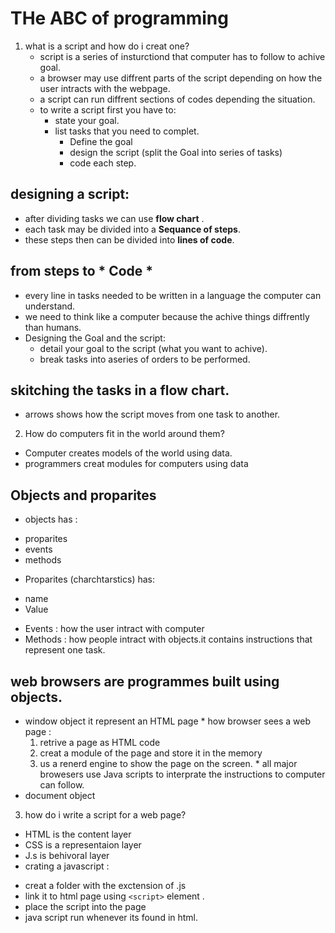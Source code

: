 # THe ABC of programming 

1. what is a script and how do i creat one?
   - script is a series of insturctiond that computer has to follow to achive goal.
   - a browser may use diffrent parts of the script depending on how the user intracts with the webpage.
   - a script can run diffrent sections of codes depending the situation.
   - to write a script first you have to:
      * state your goal.
      * list tasks that you need to complet.
         * Define the goal
         * design the script (split the Goal into series of tasks)
         * code each step.


 ## designing a script:
 - after dividing tasks we can use **flow chart** .
 - each task may be divided into a **Sequance of steps**.
 - these steps then can be divided into **lines of code**.
## from steps to * Code *
 - every line in tasks needed to be written in a language the computer can understand.
 - we need to think like a computer because the achive things diffrently than humans.
 - Designing the Goal and the script:
   * detail your goal to the script (what you want to achive).
   * break tasks into aseries of orders to be performed.
## skitching the tasks in a flow chart.
 - arrows shows how the script moves from one task to another.

2. How do computers fit in the world around them?
  - Computer creates models of the world using data.
  - programmers creat modules for computers using data
##  Objects and proparites 
  - objects has :
   * proparites 
   * events 
   * methods
  - Proparites (charchtarstics) has:
   * name 
   * Value 
  - Events : how the user intract with computer
  - Methods : how people intract with objects.it contains instructions that represent one task.

  ## web browsers are programmes built using objects.
   - window object it represent an HTML page 
    * how browser sees a web page :
       1. retrive a page as HTML code 
       2. creat a module of the page and store it in the memory 
       3. us a renerd engine to show the page on the screen.
    * all major browesers use Java scripts to interprate the instructions to computer can follow.
   - document object 

3. how do i write a script for a web page?
  - HTML is the content layer 
  - CSS is a representaion layer
  - J.s is behivoral layer
- crating a javascript :
 * creat a folder with the exctension of .js
 * link it to html page using `<script>` element .
 * place the script into the page 
 * java script run whenever its found in html. 
